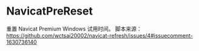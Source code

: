 # NavicatPreReset
重置 Navicat Premium Windows 试用时间。
脚本来源：https://github.com/wctsai20002/navicat-refresh/issues/4#issuecomment-1630736140
